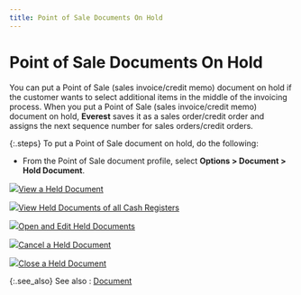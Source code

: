 ```yaml
---
title: Point of Sale Documents On Hold
---
```


# Point of Sale Documents On Hold


You can put a Point of Sale (sales invoice/credit memo) document on  hold if the customer wants to select additional items in the middle of  the invoicing process. When you put a Point of Sale (sales invoice/credit  memo) document on hold, **Everest** saves  it as a sales order/credit order and assigns the next sequence number  for sales orders/credit orders.


{:.steps}
To put a Point of Sale document on hold,  do the following:

- From the Point  of Sale document profile, select **Options 
 &gt; Document &gt; Hold Document**.



![]({{site.pos_baseurl}}/img/lens.gif)[View  a Held Document]({{site.pos_baseurl}}/pos-trans/create-pos-doc/point-of-sale-documents-on-hold/viewing_a_held_document.html)


![]({{site.pos_baseurl}}/img/lens.gif)[View  Held Documents of all Cash Registers]({{site.pos_baseurl}}/pos-trans/create-pos-doc/point-of-sale-documents-on-hold/view_held_documents_of_all_cash_registers_pos.html)


![]({{site.pos_baseurl}}/img/lens.gif)[Open  and Edit Held Documents]({{site.pos_baseurl}}/pos-trans/create-pos-doc/point-of-sale-documents-on-hold/open_held_documents_pos_doc_profile_option.html)


![]({{site.pos_baseurl}}/img/lens.gif)[Cancel  a Held Document]({{site.pos_baseurl}}/pos-trans/create-pos-doc/point-of-sale-documents-on-hold/canceling_a_held_document.html)


![]({{site.pos_baseurl}}/img/lens.gif)[Close  a Held Document]({{site.pos_baseurl}}/pos-trans/create-pos-doc/point-of-sale-documents-on-hold/close_a_held_document_pos_docs_on_hold_pos.html)


{:.see_also}
See also
: [Document]({{site.pos_baseurl}}/pos-trans/create-pos-doc/pos-si-profile/options/document_pos_invoice_options.html)
